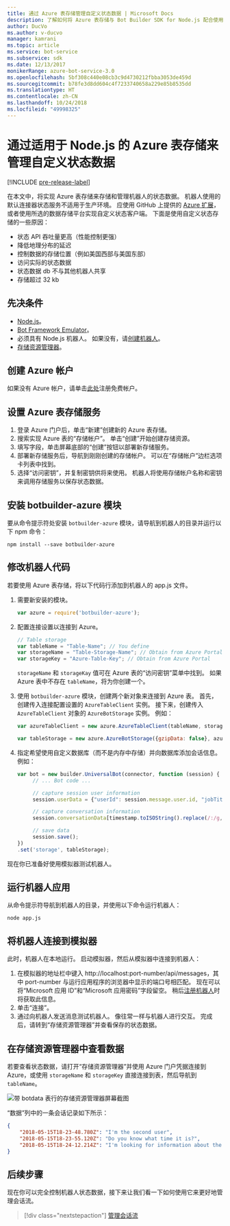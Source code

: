 ```yaml
---
title: 通过 Azure 表存储管理自定义状态数据 | Microsoft Docs
description: 了解如何将 Azure 表存储与 Bot Builder SDK for Node.js 配合使用来保存和检索状态数据。
author: DucVo
ms.author: v-ducvo
manager: kamrani
ms.topic: article
ms.service: bot-service
ms.subservice: sdk
ms.date: 12/13/2017
monikerRange: azure-bot-service-3.0
ms.openlocfilehash: 5bf308c440e08cb3c9d4730212fbba3053de459d
ms.sourcegitcommit: b78fe3d8dd604c4f7233740658a229e85b8535dd
ms.translationtype: HT
ms.contentlocale: zh-CN
ms.lasthandoff: 10/24/2018
ms.locfileid: "49998325"
---
```

# <a name="manage-custom-state-data-with-azure-table-storage-for-nodejs"></a>通过适用于 Node.js 的 Azure 表存储来管理自定义状态数据

[!INCLUDE [pre-release-label](../includes/pre-release-label-v3.md)]

在本文中，将实现 Azure 表存储来存储和管理机器人的状态数据。 机器人使用的默认连接器状态服务不适用于生产环境。 应使用 GitHub 上提供的 [Azure 扩展](https://www.npmjs.com/package/botbuilder-azure)，或者使用所选的数据存储平台实现自定义状态客户端。 下面是使用自定义状态存储的一些原因：

- 状态 API 吞吐量更高（性能控制更强）
- 降低地理分布的延迟
- 控制数据的存储位置（例如美国西部与美国东部）
- 访问实际的状态数据
- 状态数据 db 不与其他机器人共享
- 存储超过 32 kb

## <a name="prerequisites"></a>先决条件

- [Node.js](https://nodejs.org/en/)。
- [Bot Framework Emulator](~/bot-service-debug-emulator.md)。
- 必须具有 Node.js 机器人。 如果没有，请[创建机器人](bot-builder-nodejs-quickstart.md)。 
- [存储资源管理器](http://storageexplorer.com/)。

## <a name="create-azure-account"></a>创建 Azure 帐户
如果没有 Azure 帐户，请单击[此处](https://azure.microsoft.com/en-us/free/)注册免费帐户。

## <a name="set-up-the-azure-table-storage-service"></a>设置 Azure 表存储服务
1. 登录 Azure 门户后，单击“新建”创建新的 Azure 表存储。 
2. 搜索实现 Azure 表的“存储帐户”。 单击“创建”开始创建存储资源。 
3. 填写字段，单击屏幕底部的“创建”按钮以部署新存储服务。 
4. 部署新存储服务后，导航到刚刚创建的存储帐户。 可以在“存储帐户”边栏选项卡列表中找到。
4. 选择“访问密钥”，并复制密钥供将来使用。 机器人将使用存储帐户名称和密钥来调用存储服务以保存状态数据。

## <a name="install-botbuilder-azure-module"></a>安装 botbuilder-azure 模块

要从命令提示符处安装 `botbuilder-azure` 模块，请导航到机器人的目录并运行以下 npm 命令：

```nodejs
npm install --save botbuilder-azure
```

## <a name="modify-your-bot-code"></a>修改机器人代码

若要使用 Azure 表存储，将以下代码行添加到机器人的 app.js 文件。

1. 需要新安装的模块。

   ```javascript
   var azure = require('botbuilder-azure'); 
   ```

2. 配置连接设置以连接到 Azure。
   ```javascript
   // Table storage
   var tableName = "Table-Name"; // You define
   var storageName = "Table-Storage-Name"; // Obtain from Azure Portal
   var storageKey = "Azure-Table-Key"; // Obtain from Azure Portal
   ```
   `storageName` 和 `storageKay` 值可在 Azure 表的“访问密钥”菜单中找到。 如果 Azure 表中不存在 `tableName`，将为你创建一个。

3. 使用 `botbuilder-azure` 模块，创建两个新对象来连接到 Azure 表。 首先，创建传入连接配置设置的 `AzureTableClient` 实例。 接下来，创建传入 `AzureTableClient` 对象的 `AzureBotStorage` 实例。 例如：

   ```javascript
   var azureTableClient = new azure.AzureTableClient(tableName, storageName, storageKey);

   var tableStorage = new azure.AzureBotStorage({gzipData: false}, azureTableClient);
   ```

4. 指定希望使用自定义数据库（而不是内存中存储）并向数据库添加会话信息。 例如：

   ```javascript
   var bot = new builder.UniversalBot(connector, function (session) {
        // ... Bot code ...

        // capture session user information
        session.userData = {"userId": session.message.user.id, "jobTitle": "Senior Developer"};

        // capture conversation information  
        session.conversationData[timestamp.toISOString().replace(/:/g,"-")] = session.message.text;

        // save data
        session.save();
   })
   .set('storage', tableStorage);
   ```
现在你已准备好使用模拟器测试机器人。

## <a name="run-your-bot-app"></a>运行机器人应用

从命令提示符导航到机器人的目录，并使用以下命令运行机器人：

```nodejs
node app.js
```

## <a name="connect-your-bot-to-the-emulator"></a>将机器人连接到模拟器

此时，机器人在本地运行。 启动模拟器，然后从模拟器中连接到机器人：

1. 在模拟器的地址栏中键入 http://localhost:port-number/api/messages，其中 port-number 与运行应用程序的浏览器中显示的端口号相匹配。 现在可以将“Microsoft 应用 ID”和“Microsoft 应用密码”字段留空。 稍后[注册机器人](~/bot-service-quickstart-registration.md)时将获取此信息。
2. 单击“连接”。
3. 通过向机器人发送消息测试机器人。 像往常一样与机器人进行交互。 完成后，请转到“存储资源管理器”并查看保存的状态数据。

## <a name="view-data-in-storage-explorer"></a>在存储资源管理器中查看数据

若要查看状态数据，请打开“存储资源管理器”并使用 Azure 门户凭据连接到 Azure，或使用 `storageName` 和 `storageKey` 直接连接到表，然后导航到 `tableName`。 

![带 botdata 表行的存储资源管理器屏幕截图](~/media/bot-builder-nodejs-state-azure-table-storage/bot-builder-nodejs-state-azure-table-storage-query.png)

“数据”列中的一条会话记录如下所示：

```JSON
{
    "2018-05-15T18-23-48.780Z": "I'm the second user",
    "2018-05-15T18-23-55.120Z": "Do you know what time it is?",
    "2018-05-15T18-24-12.214Z": "I'm looking for information about the new process."
}
```

## <a name="next-step"></a>后续步骤

现在你可以完全控制机器人状态数据，接下来让我们看一下如何使用它来更好地管理会话流。

> [!div class="nextstepaction"]
> [管理会话流](bot-builder-nodejs-dialog-manage-conversation-flow.md)
